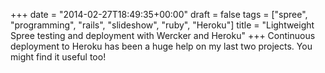 +++
date = "2014-02-27T18:49:35+00:00"
draft = false
tags = ["spree", "programming", "rails", "slideshow", "ruby", "Heroku"]
title = "Lightweight Spree testing and deployment with Wercker and Heroku"
+++
Continuous deployment to Heroku has been a huge help on my last two projects.  You might find it useful too!
<script async class="speakerdeck-embed" data-id="85cb7d1081fa01314c711aae3e2a1509" data-ratio="1.33333333333333" src="//speakerdeck.com/assets/embed.js"></script>
